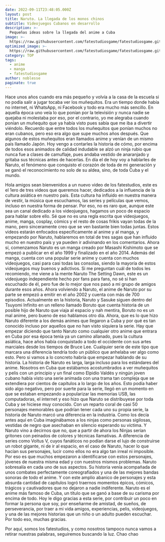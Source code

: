 ```yaml
---
date: 2022-09-11T23:48:05.000Z
layout: post
title: Naruto. La llegada de los monos chinos
subtitle: Videojuegos Cubanos en desarrollo
description: >-
  Pequeñas ideas sobre la llegada del anime a Cuba
image: >-
  https://raw.githubusercontent.com/fatestudiosgame/fatestudiosgame.github.io/master/src/img/images-post/naruto-la-llegada-de-los-monos-chinos.jpg
optimized_image: >-
  https://raw.githubusercontent.com/fatestudiosgame/fatestudiosgame.github.io/master/src/img/images-post/naruto-la-llegada-de-los-monos-chinos.jpg
category: TOP
tags:
  - anime
  - manga
  - fatestudiosgame
author: noblesse
paginate: true
---
```

Hace unos años cuando era más pequeño y volvía a la casa de la escuela si no podía salir a jugar tocaba ver los muñequitos. Era un tiempo donde había no internet, ni WhatsApp, ni Facebook y todo era mucho más sencillo.
En aquella época uno veía lo que ponían por la televisión y nunca nadie se quejaba ni molestaba por eso, por el contrario, yo me alegraba cuando ponían un muñequito que ya había visto pues sabía que me iba a divertir viéndolo.
Recuerdo que entre todos los muñequitos que ponían muchos no eran cubanos, pero eso era algo que supe muchos años después. Que algunos de estos muñequitos eran llamados anime y venían de un mismo país llamado Japón.
Hoy vengo a contarles la historia de cómo, por encima de todos esos animados de calidad indudable se alzó un ninja rubio que nunca fue a clases de camuflaje, pues andaba vestido de anaranjado y gritaba sus técnicas antes de hacerlas. En día el de hoy voy a hablarles de Naruto, el fenómeno que conquisto el corazón de toda de mi generación y se ganó el reconocimiento no solo de su aldea, sino, de toda Cuba y el mundo.


Hola amigos sean bienvenidos a un nuevo video de los fatestudios, este es el 1ero de tres videos que queremos hacer, dedicados a la influencia de la cultura asiática en nuestro país. Esta cultura ha influido en nuestra manera de vestir, la música que escuchamos, las series y películas que vemos, incluso en nuestra forma de pensar. 
Por eso, no es raro que, aunque este sea un canal dedicado a los videojuegos, hagamos un poco de espacio para hablar sobre ello. Sé que no es una regla escrita que videojuegos, anime, manga, cosplay, cómics y el resto de cosas frikis vayan todas de la mano, pero sinceramente creo que se ven bastante bien todas juntas.
Estos videos estarán enfocados específicamente al anime y al manga, y empezando por Naruto, hablaremos en total de tres sagas que han influido mucho en nuestro país y ya pueden ir adivinando en los comentarios.
Ahora sí, comenzamos
Naruto es un manga creado por Masashi Kishimoto que se empezó a publicar en el año 1999 y finalizado en el año 2014. 
Además del manga, cuenta con una popular serie anime y cuenta con muchos videojuegos, casi para casi todas las consolas, siendo la mayoría de estos videojuegos muy buenos y adictivos.
Si me preguntan cuál de todos les recomiendo, me viene a la mente Naruto The Setting Dawn, este es un videojuego independiente hecho por fans para fans, no sé si han escuchado de él, pero fue de lo mejor que nos pasó a mi grupo de amigos durante esos años.
Ahora volviendo a Naruto, el anime de Naruto por su parte se empezó a emitir en el año 2002 y cuenta con más de 700 episodios. 
Actualmente en la historia, Naruto y Sasuke siguen dentro del Tsuyomi Infinito en un relleno llamado Boruto que cuenta historia de un posible hijo de Naruto que viaja al espacio y nah mentira, Boruto no es un mal anime, pero bueno de eso hablamos otro día.
Ahora, que es lo que hizo Naruto diferente a los demás animes que llegaron a Cuba y por qué es tan conocido incluso por aquellos que no han visto siquiera la serie.
Hay que empezar diciendo que tanto Naruto como cualquier otro anime que entrara en Cuba por esa época tenía ya un camino allanado, pues la cultura asiática, hace años había conquistado a todo el occidente con sus artes marciales desde los tiempos de Bruce Lee. 
Cualquier serie de este tipo que marcara una diferencia tendría todo un público que anhelaba ver algo como esto.
Pero si vamos a lo concreto habría que empezar hablando de su historia.
La historia de Naruto es larga, larga incluso para los estándares del anime. Nosotros en Cuba que estábamos acostumbrados a ver muñequitos y pelis con un principio y un final como Elpidio Valdés y ningún joven cubano había visto una serie animada con una trama tan compleja que se extendiera por cientos de capítulos a lo largo de los años.
Esto podía haber sido algo negativo, pero por suerte para la serie, llegó en un momento en que se estaban empezando a popularizar las memorias USB, las computadoras, el internet y eso hizo que Naruto se distribuyese por toda Cuba y se hiciese muy conocido. 
Con un reparto coral de casi 50 personajes memorables que podrían tener cada uno su propia serie, la historia de Naruto marcó una diferencia en la industria.
Como los decía antes aquí en Cuba imaginábamos a los ninjas como personas sigilosas, vestidas de negro que asechaban en silencio esperando su víctima. Y Naruto vino a decirnos que no, que a partir de ahora los Ninjas serían gritones con peinados de colores y técnicas llamativas.
A diferencia de series como Voltus V, cuyos fanáticos no podían darse el lujo de construirse un robot gigante, ni de ir al espacio, en el caso de Naruto, hacer lo que hacían sus personajes, lucir como ellos no era algo tan irreal ni imposible.
Por eso es que muchos empezaron a identificarse con estos personajes, jóvenes de nuestra misma edad y con nuestros mismos problemas.
Naruto sobresalía en cada uno de sus aspectos. Su historia venía acompañada de unos combates perfectamente coreografiados y una de las mejores bandas sonoras de todo el anime. Y con este amplio abanico de personajes y esta absurda cantidad de capítulos logró traernos momentos épicos, cómicos, trágicos y cautivadores que no dejaron a nadie indiferente.
Naruto es el anime más famoso de Cuba, un título que se ganó a base de su carisma por encima de todo.
Hoy le digo gracias a esta serie, por contribuir un poco en formar la persona que soy, por enseñarme de amistad, de sueños, de perseverancia, por traer a mi vida amigos, experiencias, pelis, videojuegos, y una de las mejores historias que un niño o un adulto pueden escuchar.
Por todo eso, muchas gracias.

Por aquí, somos los fatestudios, y como nosotros tampoco nunca vamos a retirar nuestras palabras, seguiremos buscando la luz. 
                                           Chao chao
